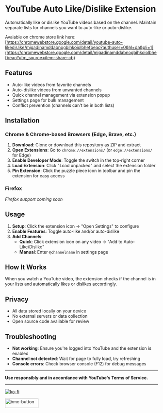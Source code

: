 # YouTube Auto Like/Dislike Extension

Automatically like or dislike YouTube videos based on the channel. Maintain separate lists for channels you want to auto-like or auto-dislike.

Avaiable on chrome store link here: [https://chromewebstore.google.com/detail/youtube-auto-likedislike/migadinamddabnogbihkoiolbhefbeao?authuser=0&hl=da&pli=1](https://chromewebstore.google.com/detail/migadinamddabnogbihkoiolbhefbeao?utm_source=item-share-cb)

## Features

- Auto-like videos from favorite channels
- Auto-dislike videos from unwanted channels
- Quick channel management via extension popup
- Settings page for bulk management
- Conflict prevention (channels can't be in both lists)

## Installation

### Chrome & Chrome-based Browsers (Edge, Brave, etc.)

1. **Download**: Clone or download this repository as ZIP and extract
2. **Open Extensions**: Go to `chrome://extensions/` (or `edge://extensions/` for Edge)
3. **Enable Developer Mode**: Toggle the switch in the top-right corner
4. **Load Extension**: Click "Load unpacked" and select the extension folder
5. **Pin Extension**: Click the puzzle piece icon in toolbar and pin the extension for easy access

### Firefox
*Firefox support coming soon*

## Usage

1. **Setup**: Click the extension icon → "Open Settings" to configure
2. **Enable Features**: Toggle auto-like and/or auto-dislike
3. **Add Channels**:
   - **Quick**: Click extension icon on any video → "Add to Auto-Like/Dislike"
   - **Manual**: Enter `@channelname` in settings page

## How It Works

When you watch a YouTube video, the extension checks if the channel is in your lists and automatically likes or dislikes accordingly.

## Privacy

- All data stored locally on your device
- No external servers or data collection
- Open source code available for review

## Troubleshooting

- **Not working**: Ensure you're logged into YouTube and the extension is enabled
- **Channel not detected**: Wait for page to fully load, try refreshing
- **Console errors**: Check browser console (F12) for debug messages

---

**Use responsibly and in accordance with YouTube's Terms of Service.**

---

[![ko-fi](https://ko-fi.com/img/githubbutton_sm.svg)](https://ko-fi.com/G2G61M09C8)


<a href="https://buymeacoffee.com/obisin">
  <img width="110" height="31" alt="bmc-button" src="https://github.com/user-attachments/assets/a927697f-dabd-46ba-88ac-5b926a5e5a16" />
</a>

